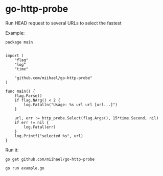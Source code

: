 # go-http-probe
Run HEAD request to several URLs to select the fastest

Example:

```
package main


import (
	"flag"
	"log"
	"time"

	"github.com/miihael/go-http-probe"
)

func main() {
	flag.Parse()
	if flag.NArg() < 2 {
		log.Fatalln("Usage: %s url url [url...]")
	}

	url, err := http_probe.Select(flag.Args(), 15*time.Second, nil)
	if err != nil {
		log.Fatal(err)
	}
	log.Printf("selected %s", url)
}
```

Run it:

`go get github.com/miihael/go-http-probe`

`go run example.go`
